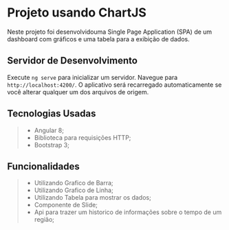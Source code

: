 # Projeto usando ChartJS
Neste projeto foi desenvolvidouma Single Page Application (SPA) de um dashboard com gráficos e uma tabela para a exibição de dados.

## Servidor de Desenvolvimento

Execute `ng serve` para inicializar um servidor. Navegue para `http://localhost:4200/`. O aplicativo será recarregado automaticamente se você alterar qualquer um dos arquivos de origem.


## Tecnologias Usadas
>  * Angular 8;
>  * Biblioteca para requisições HTTP;
>  * Bootstrap 3;

## Funcionalidades
> * Utilizando Grafico de Barra;
> * Utilizando Grafico de Linha;
> * Utilizando Tabela para mostrar os dados;
> * Componente de Slide;
> * Api para trazer um historico de informações sobre o tempo de um região;

